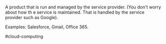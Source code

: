 A product that is run and managed by the service provider. (You don't worry about how th e service is maintained. That is handled by the service provider such as Google).

Examples: Salesforce, Gmail, Office 365.


#cloud-computing 